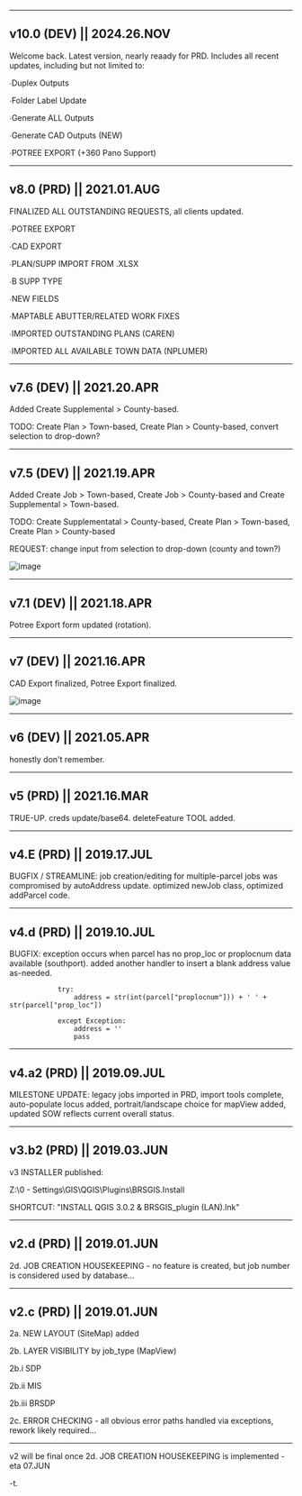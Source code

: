 --------
v10.0 (DEV) || 2024.26.NOV
--------

Welcome back.  Latest version, nearly reaady for PRD.  Includes all recent updates, including but not limited to:

∙Duplex Outputs

∙Folder Label Update

∙Generate ALL Outputs

∙Generate CAD Outputs (NEW)

∙POTREE EXPORT (+360 Pano Support)

--------
v8.0 (PRD) || 2021.01.AUG
--------

FINALIZED ALL OUTSTANDING REQUESTS, all clients updated.

∙POTREE EXPORT

∙CAD EXPORT

∙PLAN/SUPP IMPORT FROM .XLSX

∙B SUPP TYPE

∙NEW FIELDS

∙MAPTABLE ABUTTER/RELATED WORK FIXES

∙IMPORTED OUTSTANDING PLANS (CAREN)

∙IMPORTED ALL AVAILABLE TOWN DATA (NPLUMER)

--------
v7.6 (DEV) || 2021.20.APR
--------

Added Create Supplemental > County-based.

TODO: Create Plan > Town-based, Create Plan > County-based, convert selection to drop-down?

--------
v7.5 (DEV) || 2021.19.APR
--------

Added Create Job > Town-based, Create Job > County-based and Create Supplemental > Town-based.

TODO: Create Supplementatal > County-based, Create Plan > Town-based, Create Plan > County-based

REQUEST: change input from selection to drop-down (county and town?)

![image](https://user-images.githubusercontent.com/39959187/115333301-6994e080-a167-11eb-93b9-25740e26a8d3.png)

--------
v7.1 (DEV) || 2021.18.APR
--------

Potree Export form updated (rotation).

--------
v7 (DEV) || 2021.16.APR
--------

CAD Export finalized, Potree Export finalized.

![image](https://user-images.githubusercontent.com/39959187/115115605-5ca79f80-9f63-11eb-9246-a2ee8c58827e.png)

----------------
v6 (DEV) || 2021.05.APR
--------

honestly don't remember.

--------
v5 (PRD) || 2021.16.MAR
--------

TRUE-UP.  creds update/base64. deleteFeature TOOL added.

----------------
v4.E (PRD) || 2019.17.JUL
--------

BUGFIX / STREAMLINE: job creation/editing for multiple-parcel jobs was compromised by autoAddress update.  optimized newJob class, optimized addParcel code.

--------
v4.d (PRD) || 2019.10.JUL
--------

BUGFIX: exception occurs when parcel has no prop_loc or proplocnum data available (southport).  added another handler to insert a blank address value as-needed.

                try:
                    address = str(int(parcel["proplocnum"])) + ' ' + str(parcel["prop_loc"])

                except Exception:
                    address = ''
                    pass

--------
v4.a2 (PRD) || 2019.09.JUL
--------

MILESTONE UPDATE: legacy jobs imported in PRD, import tools complete, auto-populate locus added, portrait/landscape choice for mapView added, updated SOW reflects current overall status.

--------
v3.b2 (PRD) || 2019.03.JUN
--------

v3 INSTALLER published:

Z:\0 - Settings\GIS\QGIS\Plugins\BRSGIS.Install

SHORTCUT: "INSTALL QGIS 3.0.2 & BRSGIS_plugin (LAN).lnk"

--------
v2.d (PRD) || 2019.01.JUN
--------

2d. JOB CREATION HOUSEKEEPING - no feature is created, but job number is considered used by database...

--------
v2.c (PRD) || 2019.01.JUN
--------

2a. NEW LAYOUT (SiteMap) added

2b. LAYER VISIBILITY by job_type (MapView)

2b.i   SDP

2b.ii  MIS

2b.iii BRSDP

2c. ERROR CHECKING - all obvious error paths handled via exceptions, rework likely required...

--------

v2 will be final once 2d. JOB CREATION HOUSEKEEPING is implemented - eta 07.JUN

-t.
